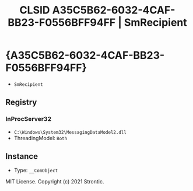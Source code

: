 ﻿---
title: "CLSID A35C5B62-6032-4CAF-BB23-F0556BFF94FF | SmRecipient"
excerpt: What is COM-Object CLSID A35C5B62-6032-4CAF-BB23-F0556BFF94FF?
---

# {A35C5B62-6032-4CAF-BB23-F0556BFF94FF}

* `SmRecipient`

## Registry


### InProcServer32

* `C:\Windows\System32\MessagingDataModel2.dll`
* ThreadingModel: `Both`

## Instance

* Type: `__ComObject`

MIT License. Copyright (c) 2021 Strontic.



